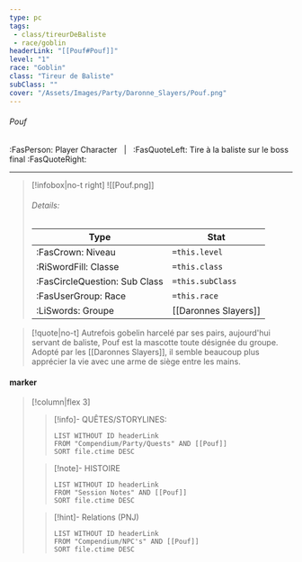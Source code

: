 ```yaml
---
type: pc
tags:
 - class/tireurDeBaliste
 - race/goblin
headerLink: "[[Pouf#Pouf]]"
level: "1"
race: "Goblin"
class: "Tireur de Baliste"
subClass: ""
cover: "/Assets/Images/Party/Daronne_Slayers/Pouf.png"
---
```


###### Pouf
:FasPerson: Player Character &nbsp; | &nbsp; :FasQuoteLeft: Tire à la baliste sur le boss final :FasQuoteRight:
___
> [!infobox|no-t right]
> ![[Pouf.png]]
> ###### Details:
> | Type | Stat |
> | ---- | ---- |
> | :FasCrown: Niveau   | `=this.level` |
> | :RiSwordFill: Classe |  `=this.class`|
> | :FasCircleQuestion: Sub Class |  `=this.subClass`|
> |  :FasUserGroup: Race |  `=this.race`|
> |  :LiSwords: Groupe |  [[Daronnes Slayers]] |

> [!quote|no-t]
> Autrefois gobelin harcelé par ses pairs, aujourd'hui servant de baliste, Pouf est la mascotte toute désignée du groupe. Adopté par les [[Daronnes Slayers]], il semble beaucoup plus apprécier la vie avec une arme de siège entre les mains.
 
#### marker
> [!column|flex 3]
>> [!info]- QUÊTES/STORYLINES:
>>```dataview
>>LIST WITHOUT ID headerLink
>>FROM "Compendium/Party/Quests" AND [[Pouf]]
>>SORT file.ctime DESC
>
>>[!note]- HISTOIRE
>>```dataview
>>LIST WITHOUT ID headerLink
>>FROM "Session Notes" AND [[Pouf]]
>>SORT file.ctime DESC
>
>>[!hint]- Relations (PNJ)
>>```dataview
>>LIST WITHOUT ID headerLink
>>FROM "Compendium/NPC's" AND [[Pouf]]
>>SORT file.ctime DESC
>>
```image-layout-masonry-3

```